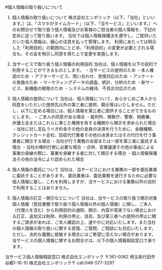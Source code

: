 #個人情報の取り扱いについて

1. 個人情報の取り扱いについて
株式会社エンボリック（以下、「当社」といいます。）は、「スマホがタイムカード」（以下、「当サービス」といいます。）へのお問合せで取り扱う個人情報及びお客様のご担当者の個人情報を、下記の定めに従って取り扱います。
当社では個人情報保護法を遵守し、ご提供いただいた個人情報は、細心の注意を払って管理します。
利用にあたっては明示した「利用目的」の範囲内にとどめ、「利用目的」の変更が必要とされる場合も、その旨を明示し同意を得た上で変更を実施します。

2. 当サービスで取り扱う個人情報の利用目的
当社は、個人情報を以下の目的で利用することができるものとします。
・当サービスの提供のため
・本人確認のため
・アフターサービス、問い合わせ、苦情対応のため
・アンケートの実施のため
・マーケティングデータの調査、統計、分析のため
・新サービス、新機能の開発のため
・システムの維持、不具合対応のため


3. 個人情報の提供について
当社は、個人情報について、あらかじめご本人から同意をいただいた提供先以外の第三者に提供、開示等はいたしません。ただし、以下に定める場合には、個人情報を第三者に提供することができるものとします。
・ご本人の同意がある場合
・裁判所、検察庁、警察、税務署、弁護士会またはこれらに準じた権限を有する機関から開示を求められた場合
・当社に対し支払うべき料金その他の金員の決済を行うために、金融機関、クレジットカード会社、回収代行業者その他の決済またはその代行を行う事業者に開示する場合
・当社が行う業務の全部または一部を第三者に委託する場合
・当社の権利行使に必要な場合
・合併、営業譲渡その他の事由による事業の承継の際に、事業を承継する者に対して開示する場合
・個人情報保護法その他の法令により認められた場合

4. 個人情報の委託について
当社は、当サービスにおける業務の一部を委託業者に委託することがあります。
委託業者は、委託業務を遂行するために必要な個人情報に接し、これを利用しますが、当サービスにおける業務以外の目的で利用することはありません。


5. 個人情報の訂正・開示などについて
当社は、当サービスの取り扱う開示対象個人情報（受託業務で取り扱う個人情報以外の個人情報）に関し、ご本人（代理人を含む）から利用目的の通知、開示、内容が真実でない場合における訂正、追加又は削除、利用の停止、消去、及び第三者への提供の停止に関するご請求があれば、ご本人確認の上、速やかに対応いたします。また当社の個人情報の取り扱いに関する苦情、ご質問、ご相談にも対応いたします。ただし、法的な義務に抵触する場合にはご希望に添えない場合があります。
当サービスの個人情報に関するお問合せは、以下の個人情報相談窓口で承ります。

当サービス個人情報相談窓口
株式会社エンボリック
〒361-0062 埼玉県行田市谷郷1-16-10
株式会社エンボリック〒
call:048-577-3297
